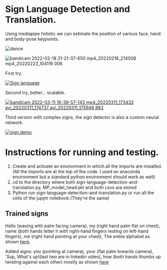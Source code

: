 # Sign Language Detection and Translation.
 Using mediapipe holistic we can estimate the position of various face, hand and body-pose keypoints.
 
![dance](https://user-images.githubusercontent.com/68475422/155277775-6f41e20a-4e85-499b-b37f-9711ec7239f0.gif)

![bandicam 2022-02-18 21-21-37-650 mp4_20220218_214008 mp4_20220223_104116 006](https://user-images.githubusercontent.com/68475422/155278423-fa1b081e-b393-40b6-ae47-94cc7fbfeb6f.png)

First try.

[![Sign language](https://user-images.githubusercontent.com/68475422/155279503-c5ada12b-a87a-416a-920b-79de0e633951.png)](https://youtu.be/AKNrkSKYvuY)
 
Second try, better... scalable.

[![bandicam 2022-03-11 16-39-57-143 mp4_20220311_173432 avi_20220311_174737 avi_20220311_175948 883](https://user-images.githubusercontent.com/68475422/157896151-47838fbd-274e-4d96-831b-53ef3845e14a.png)](https://youtu.be/7fn5HuKR7D4)

Third version with complex signs, the sign detector is also a custom neural network.

[![sign demo](https://user-images.githubusercontent.com/68475422/172781778-f0c4f75b-5c2b-4425-887c-64b9e0008897.png)](https://youtu.be/-XmaHa2LlSo)

# Instructions for running and testing.

1. Create and activate an environment in which all the imports are installed. (All the imports are at the top of the code. I used an anaconda environment but a standard python environment should work as well)
2. cd to the directory where both sign-language-detection-and-translation.py, MP_model_head.pkl and both csvs are stored
3. Python run sign-language-detection-and-translation.py or run all the cells of the jupytr notebook.(They're the same)

## Trained signs 
Hello (waving with palm facing camera), my (right hand palm flat on chest), name (both hands letter h with right-hand fingers resting on left-hand fingers), me (right hand pointing at your chest), The entire alphabet as shown [here](https://www.youtube.com/watch?v=WNigt-vfTX0&t=5s).

Added signs: you (pointing at camera), your (flat palm towards camera), 'Sup, What's up!(last two are in linkedin video), how (both hands thumbs up twisting against each other) mostly as shown [here](https://www.youtube.com/watch?v=nJx-XsxeajQ&t=7s)
